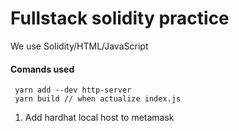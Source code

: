 # Fullstack solidity practice
We use Solidity/HTML/JavaScript


#### Comands used 
```
 yarn add --dev http-server
 yarn build // when actualize index.js
 ```

 1. Add hardhat local host to metamask
